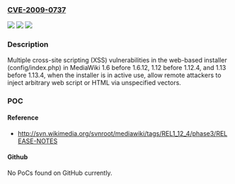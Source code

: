 ### [CVE-2009-0737](https://cve.mitre.org/cgi-bin/cvename.cgi?name=CVE-2009-0737)
![](https://img.shields.io/static/v1?label=Product&message=n%2Fa&color=blue)
![](https://img.shields.io/static/v1?label=Version&message=n%2Fa&color=blue)
![](https://img.shields.io/static/v1?label=Vulnerability&message=n%2Fa&color=brighgreen)

### Description

Multiple cross-site scripting (XSS) vulnerabilities in the web-based installer (config/index.php) in MediaWiki 1.6 before 1.6.12, 1.12 before 1.12.4, and 1.13 before 1.13.4, when the installer is in active use, allow remote attackers to inject arbitrary web script or HTML via unspecified vectors.

### POC

#### Reference
- http://svn.wikimedia.org/svnroot/mediawiki/tags/REL1_12_4/phase3/RELEASE-NOTES

#### Github
No PoCs found on GitHub currently.

